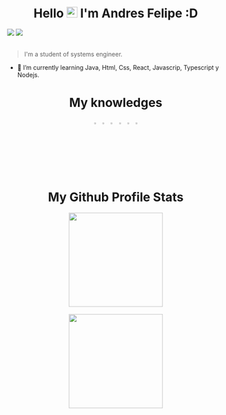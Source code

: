 <h1 align="center">
  Hello <img src="https://user-images.githubusercontent.com/57642291/115981321-b7a44c80-a58a-11eb-8109-79aa8bcf0698.gif" width="25px"> I'm Andres Felipe :D
</h1>

<div>
     <img src="https://komarev.com/ghpvc/?username=resalec2045&color=blue&style=plastic">
     <img src="https://img.shields.io/static/v1?label=Discord&message=resalec2045%239811&color=blue&style=plastic">
</div>
<br>

>I'm a student of systems engineer.

- 🔭 I’m currently learning Java, Html, Css, React, Javascrip, Typescript y Nodejs.

<h1 align="center">
  My knowledges
</h1>


<div align="center">
  <code><img src="https://cdn.jsdelivr.net/gh/devicons/devicon/icons/java/java-original.svg" width=3%/></code>
  <code><img src="https://cdn.jsdelivr.net/gh/devicons/devicon/icons/html5/html5-original.svg" width=3%/></code>
  <code><img src="https://cdn.jsdelivr.net/gh/devicons/devicon/icons/css3/css3-original.svg" width=3%/></code> 
  <code><img src="https://cdn.jsdelivr.net/gh/devicons/devicon/icons/react/react-original.svg" width=3%/></code>
  <code><img src="https://cdn.jsdelivr.net/gh/devicons/devicon/icons/javascript/javascript-original.svg" width=3%/></code>
  <code><img src="https://cdn.jsdelivr.net/gh/devicons/devicon/icons/typescript/typescript-original.svg" width=3%/></code>
  
</div>


<div align="center">
  
  <h1> 
  My Github Profile Stats
  </h1>

  <a href="https://github.com/resalec2045">
    <img align="center" height="218" src="http://github-profile-summary-cards.vercel.app/api/cards/profile-details?username=resalec2045&theme=nord_dark">
  </a><br><br>

  <a href="https://github.com/resalec2045">
    <img align="center" height="218" src="http://github-profile-summary-cards.vercel.app/api/cards/stats?username=resalec2045&theme=nord_dark">
  </a>
  
</div>


  
